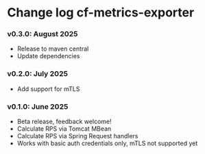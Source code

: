 # Change log cf-metrics-exporter

### v0.3.0: August 2025
* Release to maven central
* Update dependencies

### v0.2.0: July 2025
* Add support for mTLS

### v0.1.0: June 2025
* Beta release, feedback welcome!
* Calculate RPS via Tomcat MBean
* Calculate RPS via Spring Request handlers
* Works with basic auth credentials only, mTLS not supported yet

